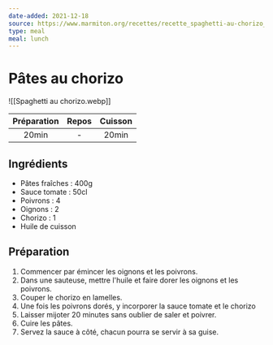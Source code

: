 ```yaml
---
date-added: 2021-12-18
source: https://www.marmiton.org/recettes/recette_spaghetti-au-chorizo_82762.aspx
type: meal
meal: lunch
---
```


# Pâtes au chorizo

![[Spaghetti au chorizo.webp]]

| Préparation | Repos | Cuisson |
|:-----------:|:-----:|:-------:|
|    20min    |   -   |  20min  |

## Ingrédients

- Pâtes fraîches : 400g
- Sauce tomate : 50cl
- Poivrons : 4
- Oignons : 2
- Chorizo : 1
- Huile de cuisson

## Préparation

1. Commencer par émincer les oignons et les poivrons.
2. Dans une sauteuse, mettre l'huile et faire dorer les oignons et les poivrons.
3. Couper le chorizo en lamelles.
4. Une fois les poivrons dorés, y incorporer la sauce tomate et le chorizo
5. Laisser mijoter 20 minutes sans oublier de saler et poivrer.
6. Cuire les pâtes.
7. Servez la sauce à côté, chacun pourra se servir à sa guise.
